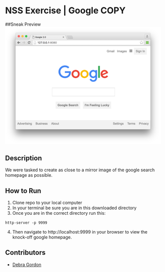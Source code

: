 # NSS Exercise | Google COPY

##Sneak Preview
![Site Screenshot](https://raw.githubusercontent.com/debragordon/google/master/screenshots/google-dg.png)

## Description
We were tasked to create as close to a mirror image of the google search homepage as possible.

## How to Run
1. Clone repo to your local computer
2. In your terminal be sure you are in this downloaded directory
3. Once you are in the correct directory run this:

  ```
  http-server -p 9999
  ```

4. Then navigate to http://localhost:9999 in your browser to view the knock-off google homepage.

## Contributors
- [Debra Gordon](http://github.com/debragordon)

